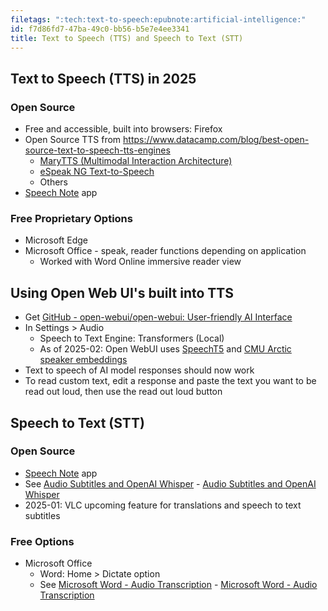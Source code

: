 ```yaml
---
filetags: ":tech:text-to-speech:epubnote:artificial-intelligence:"
id: f7d86fd7-47ba-49c0-bb56-b5e7e4ee3341
title: Text to Speech (TTS) and Speech to Text (STT)
---
```


## Text to Speech (TTS) in 2025

### Open Source

- Free and accessible, built into browsers: Firefox
- Open Source TTS from
  <https://www.datacamp.com/blog/best-open-source-text-to-speech-tts-engines>
  - [MaryTTS (Multimodal Interaction
    Architecture)](https://github.com/marytts/marytts)
  - [eSpeak NG Text-to-Speech](https://github.com/espeak-ng/espeak-ng)
  - Others
- [Speech Note](https://github.com/mkiol/dsnote) app

### Free Proprietary Options

- Microsoft Edge
- Microsoft Office - speak, reader functions depending on application
  - Worked with Word Online immersive reader view

## Using Open Web UI's built into TTS

- Get [GitHub - open-webui/open-webui: User-friendly AI
  Interface](https://github.com/open-webui/open-webui)
- In Settings \> Audio
  - Speech to Text Engine: Transformers (Local)
  - As of 2025-02: Open WebUI uses
    [SpeechT5](https://github.com/microsoft/SpeechT5) and [CMU Arctic
    speaker
    embeddings](https://huggingface.co/datasets/Matthijs/cmu-arctic-xvectors)
- Text to speech of AI model responses should now work
- To read custom text, edit a response and paste the text you want to be
  read out loud, then use the read out loud button

## Speech to Text (STT)

### Open Source

- [Speech Note](https://github.com/mkiol/dsnote) app
- See [Audio Subtitles and OpenAI
  Whisper](../006-3-tech-ai-audio-subtitles-whisper) - [Audio Subtitles
  and OpenAI Whisper](id:2ba9f6d2-10f2-4c27-b781-ee754d1423b4)
- 2025-01: VLC upcoming feature for translations and speech to text
  subtitles

### Free Options

- Microsoft Office
  - Word: Home \> Dictate option
  - See [Microsoft Word - Audio
    Transcription](../005-tech-microsoft-word-audio-transcription) -
    [Microsoft Word - Audio
    Transcription](id:a1d18314-3499-4376-87c4-667954f8e0ca)
